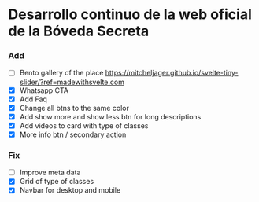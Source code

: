# Desarrollo continuo de la web oficial de la Bóveda Secreta

### Add

- [ ] Bento gallery of the place https://mitcheljager.github.io/svelte-tiny-slider/?ref=madewithsvelte.com
- [x] Whatsapp CTA
- [x] Add Faq
- [x] Change all btns to the same color
- [x] Add show more and show less btn for long descriptions
- [x] Add videos to card with type of classes
- [x] More info btn / secondary action

### Fix

- [ ] Improve meta data
- [x] Grid of type of classes
- [x] Navbar for desktop and mobile